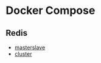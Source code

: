 # Docker Compose

## Redis

- [masterslave](https://github.com/KokoiRuby/docker/tree/main/redis/masterslave)
- [cluster](https://github.com/KokoiRuby/docker/tree/main/redis/cluster)